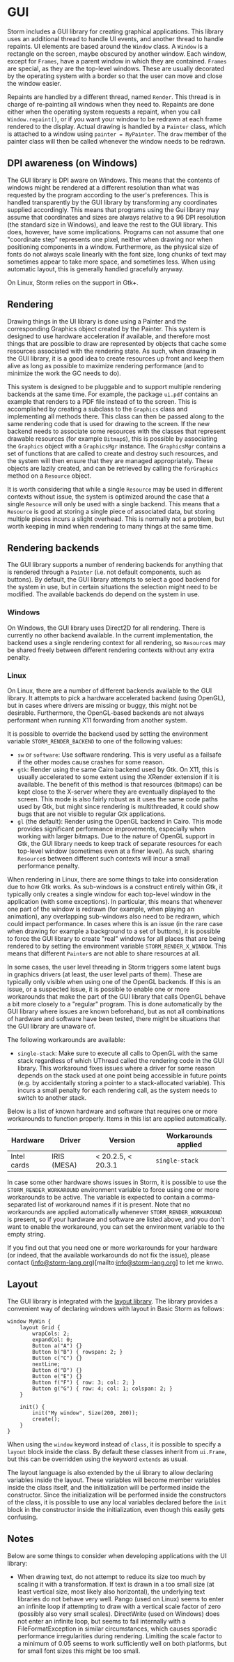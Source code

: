 GUI
====

Storm includes a GUI library for creating graphical applications. This library uses an additional
thread to handle UI events, and another thread to handle repaints. UI elements are based around the
`Window` class. A `Window` is a rectangle on the screen, maybe obscured by another window. Each
window, except for `Frames`, have a parent window in which they are contained. `Frames` are special,
as they are the top-level windows. These are usually decorated by the operating system with a border
so that the user can move and close the window easier.


Repaints are handled by a different thread, named `Render`. This thread is in charge of re-painting
all windows when they need to. Repaints are done either when the operating system requests a
repaint, when you call `Window.repaint()`, or if you want your window to be redrawn at each frame
rendered to the display. Actual drawing is handled by a `Painter` class, which is attached to a
window using `painter = MyPainter`. The `draw` member of the painter class will then be called
whenever the window needs to be redrawn.

DPI awareness (on Windows)
-------------

The GUI library is DPI aware on Windows. This means that the contents of windows might be rendered
at a different resolution than what was requested by the program according to the user's
preferences. This is handled transparently by the GUI library by transforming any coordinates
supplied accordingly. This means that programs using the Gui library may assume that coordinates and
sizes are always relative to a 96 DPI resolution (the standard size in Windows), and leave the rest
to the GUI library. This does, however, have some implications. Programs can not assume that one
"coordinate step" represents one pixel, neither when drawing nor when positioning components in a
window. Furthermore, as the physical size of fonts do not always scale linearly with the font size,
long chunks of text may sometimes appear to take more space, and sometimes less. When using
automatic layout, this is generally handled gracefully anyway.

On Linux, Storm relies on the support in Gtk+.

Rendering
---------

Drawing things in the UI library is done using a Painter and the corresponding Graphics object
created by the Painter. This system is designed to use hardware acceleration if available, and
therefore most things that are possible to draw are represented by objects that cache some resources
associated with the rendering state. As such, when drawing in the GUI library, it is a good idea to
create resources up front and keep them alive as long as possible to maximize rendering performance
(and to minimize the work the GC needs to do).

This system is designed to be pluggable and to support multiple rendering backends at the same
time. For example, the package `ui.pdf` contains an example that renders to a PDF file instead of to
the screen. This is accomplished by creating a subclass to the `Graphics` class and implementing all
methods there. This class can then be passed along to the same rendering code that is used for
drawing to the screen. If the new backend needs to associate some resources with the classes that
represent drawable resources (for example `Bitmap`s), this is possible by associating the `Graphics`
object with a `GraphicsMgr` instance. The `GraphicsMgr` contains a set of functions that are called
to create and destroy such resources, and the system will then ensure that they are managed
appropriately. These objects are lazily created, and can be retrieved by calling the `forGraphics`
method on a `Resource` object.

It is worth considering that while a single `Resource` may be used in different contexts without
issue, the system is optimized around the case that a single `Resource` will only be used with a
single backend. This means that a `Resource` is good at storing a single piece of associated data,
but storing multiple pieces incurs a slight overhead. This is normally not a problem, but worth
keeping in mind when rendering to many things at the same time.

Rendering backends
------------------

The GUI library supports a number of rendering backends for anything that is rendered through a
`Painter` (i.e. not default components, such as buttons). By default, the GUI library attempts to
select a good backend for the system in use, but in certain situations the selection might need to
be modified. The available backends do depend on the system in use.

### Windows

On Windows, the GUI library uses Direct2D for all rendering. There is currently no other backend
available. In the current implementation, the backend uses a single rendering context for all
rendering, so `Resource`s may be shared freely between different rendering contexts without any
extra penalty.


### Linux

On Linux, there are a number of different backends available to the GUI library. It attempts to pick
a hardware accelerated backend (using OpenGL), but in cases where drivers are missing or buggy, this
might not be desirable. Furthermore, the OpenGL-based backends are not always performant when
running X11 forwarding from another system.

It is possible to override the backend used by setting the environment variable
`STORM_RENDER_BACKEND` to one of the following values:

- `sw` or `software`: Use software rendering. This is very useful as a failsafe if the other modes
  cause crashes for some reason.
- `gtk`: Render using the same Cairo backend used by Gtk. On X11, this is usually accelerated to
  some extent using the XRender extension if it is available. The benefit of this method is that
  resources (bitmaps) can be kept close to the X-server where they are eventually displayed to the
  screen. This mode is also fairly robust as it uses the same code paths used by Gtk, but might
  since rendering is multithreaded, it could show bugs that are not visible to regular Gtk
  applications.
- `gl` (the default): Render using the OpenGL backend in Cairo. This mode provides significant
  performance improvements, especially when working with larger bitmaps. Due to the nature of
  OpenGL support in Gtk, the GUI library needs to keep track of separate resources for each
  top-level window (sometimes even at a finer level). As such, sharing `Resource`s between
  different such contexts will incur a small performance penalty.

When rendering in Linux, there are some things to take into consideration due to how Gtk works. As
sub-windows is a construct entirely within Gtk, it typically only creates a single window for each
top-level window in the application (with some exceptions). In particular, this means that whenever
one part of the window is redrawn (for example, when playing an animation), any overlapping
sub-windows also need to be redrawn, which could impact performance. In cases where this is an issue
(in the rare case when drawing for example a background to a set of buttons), it is possible to
force the GUI library to create "real" windows for all places that are being rendered to by setting
the environment variable `STORM_RENDER_X_WINDOW`. This means that different `Painter`s are not able
to share resources at all.

In some cases, the user level threading in Storm triggers some latent bugs in graphics drivers (at
least, the user level parts of them). These are typically only visible when using one of the OpenGL
backends. If this is an issue, or a suspected issue, it is possible to enable one or more
workarounds that make the part of the GUI library that calls OpenGL behave a bit more closely to a
"regular" program. This is done automatically by the GUI library where issues are known beforehand,
but as not all combinations of hardware and software have been tested, there might be situations
that the GUI library are unaware of.

The following workarounds are available:

- `single-stack`: Make sure to execute all calls to OpenGL with the same stack regardless of which
  UThread called the rendering code in the GUI library. This workaround fixes issues where a driver
  for some reason depends on the stack used at one point being accessible in future points (e.g. by
  accidentally storing a pointer to a stack-allocated variable). This incurs a small penalty for
  each rendering call, as the system needs to switch to another stack.

Below is a list of known hardware and software that requires one or more workarounds to function
properly. Items in this list are applied automatically.

| Hardware    | Driver       | Version            | Workarounds applied |
|-------------|--------------|--------------------|---------------------|
| Intel cards | IRIS (MESA)  | < 20.2.5, < 20.3.1 | `single-stack`      |

In case some other hardware shows issues in Storm, it is possible to use the
`STORM_RENDER_WORKAROUND` environment variable to force using one or more workarounds to be
active. The variable is expected to contain a comma-separated list of workaround names if it is
present. Note that no workarounds are applied automatically whenever `STORM_RENDER_WORKAROUND` is
present, so if your hardware and software are listed above, and you don't want to enable the
workaround, you can set the environment variable to the empty string.

If you find out that you need one or more workarounds for your hardware (or indeed, that
the available workarounds do not fix the issue), please contact
(info@storm-lang.org)[mailto:info@storm-lang.org] to let me knwo.

Layout
-------

The GUI library is integrated with the [layout library](md://Libraries/Layout). The library provides
a convenient way of declaring windows with layout in Basic Storm as follows:

```
window MyWin {
    layout Grid {
        wrapCols: 2;
        expandCol: 0;
        Button a("A") {}
        Button b("B") { rowspan: 2; }
        Button c("C") {}
        nextLine;
        Button d("D") {}
        Button e("E") {}
        Button f("F") { row: 3; col: 2; }
        Button g("G") { row: 4; col: 1; colspan: 2; }
    }

    init() {
        init("My window", Size(200, 200));
        create();
    }
}
```

When using the `window` keyword instead of `class`, it is possible to specify a `layout` block
inside the class. By default these classes inherit from `ui.Frame`, but this can be overridden using
the keyword `extends` as usual.

The layout language is also extended by the ui library to allow declaring variables inside the
layout. These variables will become member variables inside the class itself, and the initialization
will be performed inside the constructor. Since the initialization will be performed inside the
constructors of the class, it is possible to use any local variables declared before the `init`
block in the constructor inside the initialization, even though this easily gets confusing.


Notes
------

Below are some things to consider when developing applications with the UI library:

- When drawing text, do not attempt to reduce its size too much by scaling it with a
  transformation. If text is drawn in a too small size (at least vertical size, most likely also
  horizontal), the underlying text libraries do not behave very well. Pango (used on Linux) seems to
  enter an infinite loop if attempting to draw with a vertical scale factor of zero (possibly also
  very small scales). DirectWrite (used on Windows) does not enter an infinite loop, but seems to
  fail internally with a FileFormatException in similar circumstances, which causes sporadic
  performance irregularities during rendering. Limiting the scale factor to a minimum of 0.05 seems
  to work sufficiently well on both platforms, but for small font sizes this might be too small.
